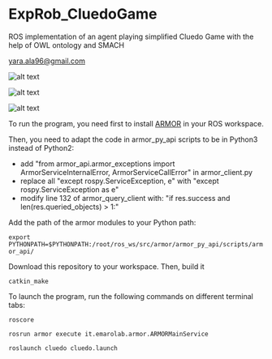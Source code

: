 # ExpRob_CluedoGame
ROS implementation of an agent playing simplified Cluedo Game with the help of OWL ontology and SMACH

[yara.ala96@gmail.com](mailto:yara.ala96@gmail.com)


![alt text](https://github.com/yaraalaa0/ExpRob_CluedoGame/blob/main/cluedo_comp_diag2.jpg?raw=true)

![alt text](https://github.com/yaraalaa0/ExpRob_CluedoGame/blob/main/cluedo_state_diag.jpg?raw=true)

![alt text](https://github.com/yaraalaa0/ExpRob_CluedoGame/blob/main/cluedo_seq_diag2.jpg?raw=true)

To run the program, you need first to install [ARMOR](https://github.com/EmaroLab/armor) in your ROS workspace.

Then, you need to adapt the code in armor_py_api scripts to be in Python3 instead of Python2:
  - add "from armor_api.armor_exceptions import ArmorServiceInternalError, ArmorServiceCallError" in armor_client.py
  - replace all "except rospy.ServiceException, e" with "except rospy.ServiceException as e"
  - modify line 132 of armor_query_client with: "if res.success and len(res.queried_objects) > 1:"

Add the path of the armor modules to your Python path:

`export PYTHONPATH=$PYTHONPATH:/root/ros_ws/src/armor/armor_py_api/scripts/armor_api/ `

Download this repository to your workspace. Then, build it

`catkin_make`

To launch the program, run the following commands on different terminal tabs:

`roscore`

`rosrun armor execute it.emarolab.armor.ARMORMainService`

`roslaunch cluedo cluedo.launch`

